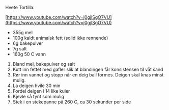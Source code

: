Hvete Tortilla:

[https://www.youtube.com/watch?v=j0gjlSgO7VU](https://www.youtube.com/watch?v=j0gjlSgO7VU)

- 355g mel
- 100g kaldt animalsk fett (solid ikke rennende)
- 6g bakepulver
- 7g salt
- 160g 50 C vann

1. Bland mel, bakepulver og salt
1. Kutt inn fettet med gafler slik at blandingen får konsistensen til våt sand
1. Rør inn vannet og stopp når en deig ball formes. Deigen skal knas minst mulig.
1. La deigen hvile 30 min
1. Fordel deigen i 14 like kuler
1. Kjevle så tynt som mulig
1. Stek i en stekepanne på 260 C, ca 30 sekunder per side
